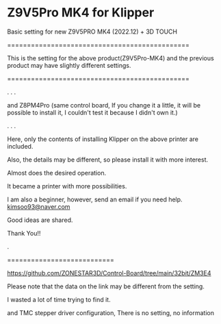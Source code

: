 # Z9V5Pro MK4 for Klipper

Basic setting for new Z9V5PRO MK4 (2022.12) + 3D TOUCH


==============================================

This is the setting for the above product(Z9V5Pro-MK4) and the previous product may have slightly different settings.

==============================================

.
.
.

and Z8PM4Pro (same control board, If you change it a little, it will be possible to install it, I couldn't test it because I didn't own it.)

.
.
.




Here, only the contents of installing Klipper on the above printer are included.

Also, the details may be different, so please install it with more interest.

Almost does the desired operation.

It became a printer with more possibilities.

I am also a beginner, however, send an email if you need help. kimsoo93@naver.com

Good ideas are shared.

Thank You!!

.


===========================


https://github.com/ZONESTAR3D/Control-Board/tree/main/32bit/ZM3E4

Please note that the data on the link may be different from the setting.

I wasted a lot of time trying to find it.

and TMC stepper driver configuration, There is no setting, no information
